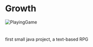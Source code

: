 # Growth

![PlayingGame](https://github.com/Shad6owh4rd/Growth/blob/main/Dokumentation/Bilder/PlayingGame.jpg)

#
 first small java project, a text-based RPG

